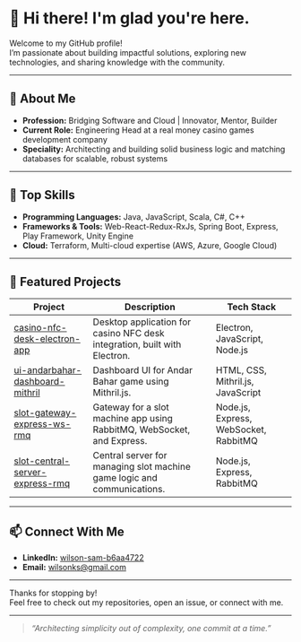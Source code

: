 # 👋 Hi there! I'm glad you're here.

Welcome to my GitHub profile!  
I’m passionate about building impactful solutions, exploring new technologies, and sharing knowledge with the community.

---

## 🚀 About Me

- **Profession:** Bridging Software and Cloud | Innovator, Mentor, Builder 
- **Current Role:** Engineering Head at a real money casino games development company
- **Speciality:** Architecting and building solid business logic and matching databases for scalable, robust systems

---

## 🧰 Top Skills

- **Programming Languages:** Java, JavaScript, Scala, C#, C++
- **Frameworks & Tools:** Web-React-Redux-RxJs, Spring Boot, Express, Play Framework, Unity Engine
- **Cloud:** Terraform, Multi-cloud expertise (AWS, Azure, Google Cloud)

---

## 🌟 Featured Projects

| Project | Description | Tech Stack |
|---------|-------------|------------|
| [casino-nfc-desk-electron-app](https://github.com/wilsonks/casino-nfc-desk-electron-app) | Desktop application for casino NFC desk integration, built with Electron. | Electron, JavaScript, Node.js |
| [ui-andarbahar-dashboard-mithril](https://github.com/wilsonks/ui-andarbahar-dashboard-mithril) | Dashboard UI for Andar Bahar game using Mithril.js. | HTML, CSS, Mithril.js, JavaScript |
| [slot-gateway-express-ws-rmq](https://github.com/wilsonks/slot-gateway-express-ws-rmq) | Gateway for a slot machine app using RabbitMQ, WebSocket, and Express. | Node.js, Express, WebSocket, RabbitMQ |
| [slot-central-server-express-rmq](https://github.com/wilsonks/slot-central-server-express-rmq) | Central server for managing slot machine game logic and communications. | Node.js, Express, RabbitMQ |

---

## 📫 Connect With Me

- **LinkedIn:** [wilson-sam-b6aa4722](https://www.linkedin.com/in/wilson-sam-b6aa4722)
- **Email:** wilsonks@gmail.com

---

Thanks for stopping by!  
Feel free to check out my repositories, open an issue, or connect with me.

---

> _“Architecting simplicity out of complexity, one commit at a time.”_

